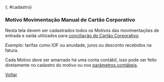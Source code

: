 

{: #cadastro}

### Motivo Movimentação Manual de Cartão Corporativo

Nesta tela devem ser cadastrados todos os Motivos das movimentações de entrada e saída utilizados para [conciliação do Cartão Corporativo](financeiro_cartao_corporativo.md#conciliacao). 

*Exemplo*: tarifas como IOF ou anuidade, juros ou desconto recebidos na fatura.

Cada Motivo deve ser amarrado há uma conta contábil, isso pode ser feito diretamente no cadastro do motivo ou nos [parâmetros contábeis](contabilidade_parametro_contabil_contas_pagar.md#contaspagar).



[Voltar](financeiro.md#financeirocontaspagar)
